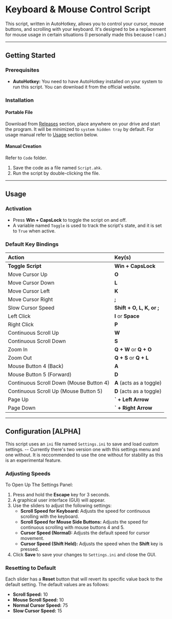# Keyboard & Mouse Control Script

This script, written in AutoHotkey, allows you to control your cursor, mouse buttons, and scrolling with your keyboard. It's designed to be a replacement for mouse usage in certain situations (I personally made this because I can.)

---

## Getting Started

### Prerequisites

* **AutoHotkey:** You need to have AutoHotkey installed on your system to run this script. You can download it from the official website.

### Installation

#### Portable File
Download from [Releases](https://github.com/xetsue/key-mouse/) section, place anywhere on your drive and start the program. 
It will be minimized to `system hidden tray` by default. For usage manual refer to [Usage](https://github.com/xetsue/key-mouse/?tab=readme-ov-file#usage) section below.

#### Manual Creation
Refer to `Code` folder.
1.  Save the code as a file named `Script.ahk`.
2.  Run the script by double-clicking the file.

---

## Usage

### Activation

* Press **Win + CapsLock** to toggle the script on and off.
* A variable named `Toggle` is used to track the script's state, and it is set to `True` when active.

### Default Key Bindings

| Action | Key(s) |
| :--- | :--- |
| **Toggle Script** | **Win + CapsLock** |
| Move Cursor Up | **O** |
| Move Cursor Down | **L** |
| Move Cursor Left | **K** |
| Move Cursor Right | **;** |
| Slow Cursor Speed | **Shift + O, L, K, or ;** |
| Left Click | **I** or **Space** |
| Right Click | **P** |
| Continuous Scroll Up | **W** |
| Continuous Scroll Down | **S** |
| Zoom In | **Q + W** or **Q + O** |
| Zoom Out | **Q + S** or **Q + L** |
| Mouse Button 4 (Back) | **A** |
| Mouse Button 5 (Forward) | **D** |
| Continuous Scroll Down (Mouse Button 4) | **A** (acts as a toggle)|
| Continuous Scroll Up (Mouse Button 5) | **D** (acts as a toggle)|
| Page Up | **\` + Left Arrow** |
| Page Down | **\` + Right Arrow** |

---

## Configuration [ALPHA]

This script uses an `ini` file named `Settings.ini` to save and load custom settings. -- Currently there's two version one with this settings menu and one without. It is reccommended to use the one without for stability as this is an experimental feature.

### Adjusting Speeds

To Open Up The Settings Panel:

1.  Press and hold the **Escape** key for 3 seconds.
2.  A graphical user interface (GUI) will appear.
3.  Use the sliders to adjust the following settings:
    * **Scroll Speed for Keyboard:** Adjusts the speed for continuous scrolling with the keyboard.
    * **Scroll Speed for Mouse Side Buttons:** Adjusts the speed for continuous scrolling with mouse buttons 4 and 5.
    * **Cursor Speed (Normal):** Adjusts the default speed for cursor movement.
    * **Cursor Speed (Shift Held):** Adjusts the speed when the **Shift** key is pressed.
4.  Click **Save** to save your changes to `Settings.ini` and close the GUI.

### Resetting to Default

Each slider has a **Reset** button that will revert its specific value back to the default setting. The default values are as follows:

* **Scroll Speed:** 10
* **Mouse Scroll Speed:** 10
* **Normal Cursor Speed:** 75
* **Slow Cursor Speed:** 15
